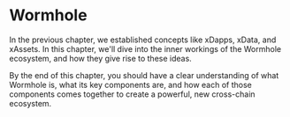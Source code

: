 # Wormhole

In the previous chapter, we established concepts like xDapps, xData, and xAssets. In this chapter, we'll dive into the inner workings of the Wormhole ecosystem, and how they give rise to these ideas.

By the end of this chapter, you should have a clear understanding of what Wormhole is, what its key components are, and how each of those components comes together to create a powerful, new cross-chain ecosystem.
